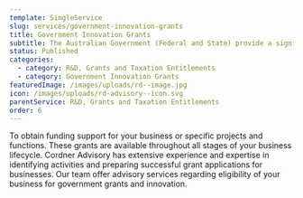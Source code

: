 ```yaml
---
template: SingleService
slug: services/government-innovation-grants
title: Government Innovation Grants
subtitle: The Australian Government (Federal and State) provide a significant number of Grants relating to Innovation
status: Published
categories:
  - category: R&D, Grants and Taxation Entitlements
  - category: Government Innovation Grants
featuredImage: /images/uploads/rd--image.jpg
icon: /images/uploads/rd-advisory--icon.svg
parentService: R&D, Grants and Taxation Entitlements
order: 6
---
```


To obtain funding support for your business or specific projects and functions. These grants are available throughout all stages of your business lifecycle.
Cordner Advisory has extensive experience and expertise in identifying activities and preparing successful grant applications for businesses.
Our team offer advisory services regarding eligibility of your business for government grants and innovation.
